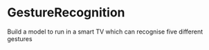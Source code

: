 # GestureRecognition
Build a model to run in a smart TV which can recognise five different gestures
